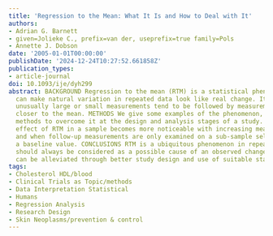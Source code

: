 ```yaml
---
title: 'Regression to the Mean: What It Is and How to Deal with It'
authors:
- Adrian G. Barnett
- given=Jolieke C., prefix=van der, useprefix=true family=Pols
- Annette J. Dobson
date: '2005-01-01T00:00:00'
publishDate: '2024-12-24T10:27:52.661858Z'
publication_types:
- article-journal
doi: 10.1093/ije/dyh299
abstract: BACKGROUND Regression to the mean (RTM) is a statistical phenomenon that
  can make natural variation in repeated data look like real change. It happens when
  unusually large or small measurements tend to be followed by measurements that are
  closer to the mean. METHODS We give some examples of the phenomenon, and discuss
  methods to overcome it at the design and analysis stages of a study. RESULTS The
  effect of RTM in a sample becomes more noticeable with increasing measurement error
  and when follow-up measurements are only examined on a sub-sample selected using
  a baseline value. CONCLUSIONS RTM is a ubiquitous phenomenon in repeated data and
  should always be considered as a possible cause of an observed change. Its effect
  can be alleviated through better study design and use of suitable statistical methods.
tags:
- Cholesterol HDL/blood
- Clinical Trials as Topic/methods
- Data Interpretation Statistical
- Humans
- Regression Analysis
- Research Design
- Skin Neoplasms/prevention & control
---
```

